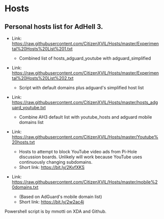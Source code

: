 # Hosts
## Personal hosts list for AdHell 3.

* Link: https://raw.githubusercontent.com/CitizenXVIL/Hosts/master/Experimental%20Hosts%20List%201.txt

   - Combined list of hosts_adguard_youtube with adguard_simplified
  
* Link: https://raw.githubusercontent.com/CitizenXVIL/Hosts/master/Experimental%20Hosts%20List%202.txt

   - Script with default domains plus adguard's simplified host list

* Link: https://raw.githubusercontent.com/CitizenXVIL/Hosts/master/hosts_adguard_youtube.txt
   - Combine AH3 default list with youtube_hosts and adguard mobile domains list

* Link: https://raw.githubusercontent.com/CitizenXVIL/Hosts/master/Youtube%20hosts.txt

   - Hosts to attempt to block YouTube video ads from Pi-Hole discussion boards. Unlikely will work because YouTube uses continuously  changing subdomains.
   - Short link: https://bit.ly/2KvfXKS

* Link: https://raw.githubusercontent.com/CitizenXVIL/Hosts/master/mobile%20domains.txt

   - (Based on AdGuard's mobile domain list)
   - Short link: https://bit.ly/2w2ac4j

Powershell script is by mmotti on XDA and Github.
